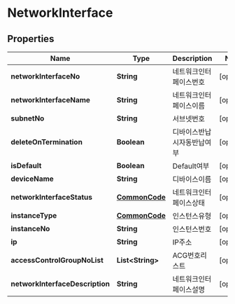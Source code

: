
# NetworkInterface

## Properties
Name | Type | Description | Notes
------------ | ------------- | ------------- | -------------
**networkInterfaceNo** | **String** | 네트워크인터페이스번호 |  [optional]
**networkInterfaceName** | **String** | 네트워크인터페이스이름 |  [optional]
**subnetNo** | **String** | 서브넷번호 |  [optional]
**deleteOnTermination** | **Boolean** | 디바이스반납시자동반납여부 |  [optional]
**isDefault** | **Boolean** | Default여부 |  [optional]
**deviceName** | **String** | 디바이스이름 |  [optional]
**networkInterfaceStatus** | [**CommonCode**](CommonCode.md) | 네트워크인터페이스상태 |  [optional]
**instanceType** | [**CommonCode**](CommonCode.md) | 인스턴스유형 |  [optional]
**instanceNo** | **String** | 인스턴스번호 |  [optional]
**ip** | **String** | IP주소 |  [optional]
**accessControlGroupNoList** | **List&lt;String&gt;** | ACG번호리스트 |  [optional]
**networkInterfaceDescription** | **String** | 네트워크인터페이스설명 |  [optional]



